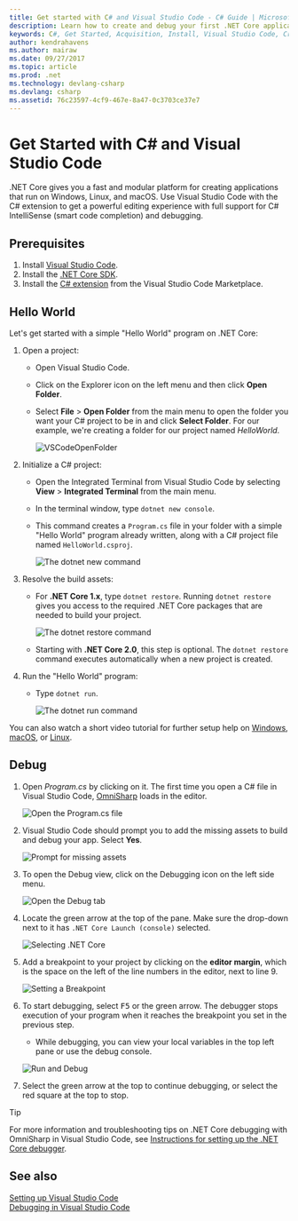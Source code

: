 ```yaml
---
title: Get started with C# and Visual Studio Code - C# Guide | Microsoft Docs
description: Learn how to create and debug your first .NET Core application in C# using Visual Studio Code. 
keywords: C#, Get Started, Acquisition, Install, Visual Studio Code, Cross Platform
author: kendrahavens
ms.author: mairaw
ms.date: 09/27/2017
ms.topic: article
ms.prod: .net
ms.technology: devlang-csharp
ms.devlang: csharp
ms.assetid: 76c23597-4cf9-467e-8a47-0c3703ce37e7
---
```


# Get Started with C# and Visual Studio Code

.NET Core gives you a fast and modular platform for creating applications that run on Windows, Linux, and macOS. Use Visual Studio Code with the C# extension to get a powerful editing experience with full support for C# IntelliSense (smart code completion) and debugging.

## Prerequisites

1. Install [Visual Studio Code](https://code.visualstudio.com/).
2. Install the [.NET Core SDK](https://www.microsoft.com/net/download/core).
3. Install the [C# extension](https://marketplace.visualstudio.com/items?itemName=ms-vscode.csharp) from the Visual Studio Code Marketplace.

## Hello World

Let's get started with a simple "Hello World" program on .NET Core:

1. Open a project:

    * Open Visual Studio Code.
    * Click on the Explorer icon on the left menu and then click **Open Folder**.
    * Select **File** > **Open Folder** from the main menu to open the folder you want your C# project to be in and click **Select Folder**. For our example, we're creating a folder for our project named *HelloWorld*.

      ![VSCodeOpenFolder](media/with-visual-studio-code/vscodeopenfolder.png)

2. Initialize a C# project:
    * Open the Integrated Terminal from Visual Studio Code by selecting **View** > **Integrated Terminal** from the main menu.
    * In the terminal window, type `dotnet new console`.
    * This command creates a `Program.cs` file in your folder with a simple "Hello World" program already written, along with a C# project file named `HelloWorld.csproj`.

      ![The dotnet new command](media/with-visual-studio-code/dotnetnew.png)

3. Resolve the build assets:

    * For **.NET Core 1.x**, type `dotnet restore`. Running `dotnet restore` gives you access to the  required .NET Core packages that are needed to build your project.

      ![The dotnet restore command](media/with-visual-studio-code/dotnetrestore.png)

    * Starting with **.NET Core 2.0**, this step is optional. The `dotnet restore` command executes automatically when a new project is created.

4. Run the "Hello World" program:

    * Type `dotnet run`. 

      ![The dotnet run command](media/with-visual-studio-code/dotnetrun.png)

You can also watch a short video tutorial for further setup help on [Windows](https://channel9.msdn.com/Blogs/dotnet/Get-started-with-VS-Code-using-CSharp-and-NET-Core), [macOS](https://channel9.msdn.com/Blogs/dotnet/Get-started-with-VS-Code-using-CSharp-and-NET-Core-on-MacOS), or [Linux](https://channel9.msdn.com/Blogs/dotnet/Get-started-with-VS-Code-Csharp-dotnet-Core-Ubuntu).

## Debug

1. Open *Program.cs* by clicking on it. The first time you open a C# file in Visual Studio Code, [OmniSharp](http://www.omnisharp.net/) loads in the editor.

    ![Open the Program.cs file](media/with-visual-studio-code/opencs.png)

2. Visual Studio Code should prompt you to add the missing assets to build and debug your app. Select **Yes**. 

    ![Prompt for missing assets](media/with-visual-studio-code/missing-assets.png)

3. To open the Debug view, click on the Debugging icon on the left side menu.

    ![Open the Debug tab](media/with-visual-studio-code/opendebug.png)

4. Locate the green arrow at the top of the pane. Make sure the drop-down next to it has `.NET Core Launch (console)` selected.

    ![Selecting .NET Core](media/with-visual-studio-code/selectcore.png)

5. Add a breakpoint to your project by clicking on the **editor margin**, which is the space on the left of the line numbers in the editor, next to line 9.

    ![Setting a Breakpoint](media/with-visual-studio-code/setbreakpoint.png)

6. To start debugging, select <kbd>F5</kbd> or the green arrow. The debugger stops execution of your program when it reaches the breakpoint you set in the previous step.
    * While debugging, you can view your local variables in the top left pane or use the debug console.

    ![Run and Debug](media/with-visual-studio-code/rundebug.png)

7. Select the green arrow at the top to continue debugging, or select the red square at the top to stop.

> [!TIP] 
> For more information and troubleshooting tips on .NET Core debugging with OmniSharp in Visual Studio Code, see [Instructions for setting up the .NET Core debugger](https://github.com/OmniSharp/omnisharp-vscode/blob/master/debugger.md).

## See also
[Setting up Visual Studio Code](https://code.visualstudio.com/docs/setup/setup-overview)   
[Debugging in Visual Studio Code](https://code.visualstudio.com/Docs/editor/debugging)
